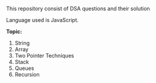 This repository consist of DSA questions and their solution

Language used is JavaScript.

<b>Topic:</b>
1. String
2. Array
3. Two Pointer Techniques
4. Stack
5. Queues
6. Recursion 

